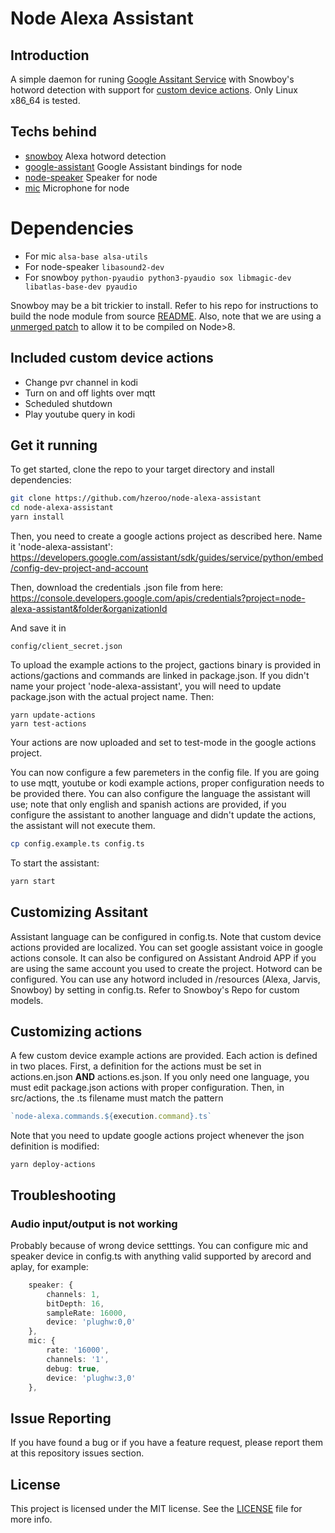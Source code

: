 # Node Alexa Assistant

## Introduction
A simple daemon for runing [Google Assitant Service](https://developers.google.com/assistant/sdk/guides/service/python/) with Snowboy's hotword detection with support for [custom device actions](https://developers.google.com/assistant/sdk/guides/service/python/extend/custom-actions). Only Linux x86_64 is tested.

## Techs behind
+ [snowboy](https://github.com/Kitt-AI/snowboy) Alexa hotword detection
+ [google-assistant](https://github.com/endoplasmic/google-assistant) Google Assistant bindings for node
+ [node-speaker](https://github.com/TooTallNate/node-speaker#readme) Speaker for node
+ [mic](https://github.com/ashishbajaj99/mic2) Microphone for node

# Dependencies
+ For mic ```alsa-base alsa-utils```
+ For node-speaker ```libasound2-dev```
+ For snowboy ```python-pyaudio python3-pyaudio sox libmagic-dev libatlas-base-dev pyaudio```

Snowboy may be a bit trickier to install. Refer to his repo for instructions to build the node module from source [README](https://github.com/kitt-ai/snowboy). Also, note that we are using a [unmerged patch](https://github.com/Kitt-AI/snowboy/pull/537) to allow it to be compiled on Node>8.

## Included custom device actions
+ Change pvr channel in kodi
+ Turn on and off lights over mqtt
+ Scheduled shutdown
+ Play youtube query in kodi

## Get it running

To get started, clone the repo to your target directory and install dependencies:

```bash
git clone https://github.com/hzeroo/node-alexa-assistant
cd node-alexa-assistant
yarn install
```

Then, you need to create a google actions project as described here. Name it 'node-alexa-assistant':
https://developers.google.com/assistant/sdk/guides/service/python/embed/config-dev-project-and-account



Then, download the credentials .json file from here:
https://console.developers.google.com/apis/credentials?project=node-alexa-assistant&folder&organizationId

And save it in 
```
config/client_secret.json
```

To upload the example actions to the project, gactions binary is provided in actions/gactions and commands are linked in package.json. If you didn't name your project 'node-alexa-assistant', you will need to update package.json with the actual project name. Then:
```
yarn update-actions
yarn test-actions
```

Your actions are now uploaded and set to test-mode in the google actions project.

You can now configure a few paremeters in the config file. If you are going to use mqtt, youtube or kodi example actions, proper configuration needs to be provided there. You can also configure the language the assistant will use; note that only english and spanish actions are provided, if you configure the assistant to another language and didn't update the actions, the assistant will not execute them.
```bash
cp config.example.ts config.ts
```

To start the assistant:

```bash
yarn start
```
## Customizing Assitant
Assistant language can be configured in config.ts. Note that custom device actions provided are localized.
You can set google assistant voice in google actions console. It can also be configured on Assistant Android APP if you are using the same account you used to create the project.
Hotword can be configured. You can use any hotword included in /resources (Alexa, Jarvis, Snowboy) by setting in config.ts. Refer to Snowboy's Repo for custom models.

## Customizing actions
A few custom device example actions are provided. Each action is defined in two places. First, a definition for the actions must be set in actions.en.json **AND** actions.es.json. If you only need one language, you must edit package.json actions with proper configuration. Then, in src/actions, the .ts filename must match the pattern 
```typescript
`node-alexa.commands.${execution.command}.ts`
```

Note that you need to update google actions project whenever the json definition is modified:
```
yarn deploy-actions
```

## Troubleshooting

### Audio input/output is not working
Probably because of wrong device setttings.
You can configure mic and speaker device in config.ts with anything valid supported by arecord and aplay, for example:
```typescript
    speaker: {
        channels: 1,
        bitDepth: 16,
        sampleRate: 16000,
        device: 'plughw:0,0'
    },
    mic: {
        rate: '16000',
        channels: '1',
        debug: true,
        device: 'plughw:3,0'
    },
```

## Issue Reporting

If you have found a bug or if you have a feature request, please report them at this repository issues section.

## License

This project is licensed under the MIT license. See the [LICENSE](LICENSE) file for more info.
